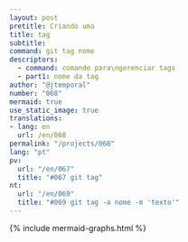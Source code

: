 ```yaml
---
layout: post
pretitle: Criando uma
title: tag
subtitle:
command: git tag nome
descriptors:
  - command: comando para\ngerenciar tags
  - part1: nome da tag
author: "@jtemporal"
number: "068"
mermaid: true
use_static_image: true
translations:
- lang: en
  url: /en/068
permalink: "/projects/068"
lang: "pt"
pv:
  url: "/en/067"
  title: "#067 git tag"
nt:
  url: "/en/069"
  title: "#069 git tag -a nome -m 'texto'"
---
```


{% include mermaid-graphs.html %}